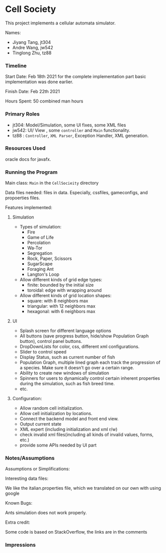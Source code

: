 Cell Society
====

This project implements a cellular automata simulator.

Names:

- Jiyang Tang, jt304
- Andre Wang, jw542
- Tinglong Zhu, tz88

### Timeline

Start Date: Feb 18th 2021 for the complete implementation part basic implementation was done
earlier.

Finish Date: Feb 22th 2021

Hours Spent: 50 combined man hours

### Primary Roles

- jt304: Model/Simulation, some UI fixes, some XML files
- jw542: UI/ View , some `controller` and `Main` functionality.
- tz88 : `Controller`, `XML Parser`, Exception Handler, XML generation.

### Resources Used

oracle docs for javafx.

### Running the Program

Main class: `Main` in the `CellSocieity` directory

Data files needed: files in data. Especially, cssfiles, gameconfigs, and propoerties files.

Features implemented:

1. Simulation
    * Types of simulation:
        * Fire
        * Game of Life
        * Percolation
        * Wa-Tor
        * Segregation
        * Rock, Paper, Scissors
        * SugarScape
        * Foraging Ant
        * Langton's Loop
    * Allow different kinds of grid edge types:
        * finite: bounded by the initial size
        * toroidal: edge with wrapping around
    * Allow different kinds of grid location shapes:
        * square: with 8 neighbors max
        * triangular: with 12 neighbors max
        * hexagonal: with 6 neighbors max


2. UI
    * Splash screen for different language options
    * All buttons (save progress button, hide/show Population Graph button), control panel buttons.
    * DropDownLists for color, css, different xml configurations.
    * Slider to control speed
    * Display Status, such as current number of fish
    * Population Graph, multiple lined graph each track the progression of a species. Make sure it
      doesn't go over a certain range.
    * Ability to create new windows of simulation
    * Spinners for users to dynamically control certain inherent properties during the simulation,
      such as fish breed time.
    * etc.

3. Configuration:
    * Allow random cell initialization.
    * Allow cell initialization by locations.
    * Connect the backend model and front end view.
    * Output current state
    * XML expert (including initialization and xml r/w)
    * check invalid xml files(including all kinds of invalid values, forms, etc.)
    * provide some APIs needed by UI part

### Notes/Assumptions

Assumptions or Simplifications:

Interesting data files:

We like the italian.properties file, which we translated on our own with using google

Known Bugs:

Ants simulation does not work properly.

Extra credit:

Some code is based on StackOverflow, the links are in the comments

### Impressions

